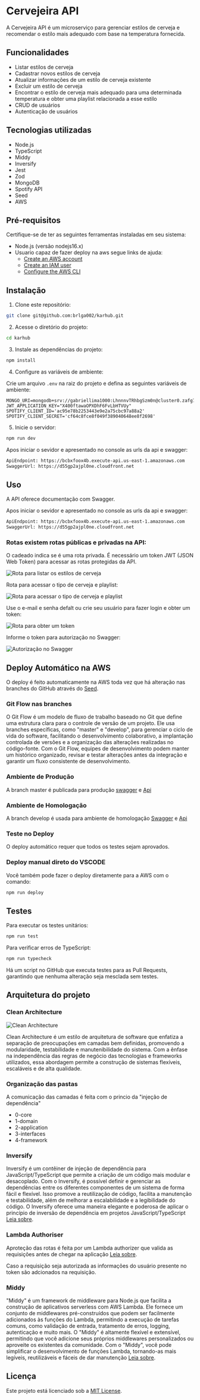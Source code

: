 # Cervejeira API

A Cervejeira API é um microserviço para gerenciar estilos de cerveja e recomendar o estilo mais adequado com base na temperatura fornecida.

## Funcionalidades

- Listar estilos de cerveja
- Cadastrar novos estilos de cerveja
- Atualizar informações de um estilo de cerveja existente
- Excluir um estilo de cerveja
- Encontrar o estilo de cerveja mais adequado para uma determinada temperatura e obter uma playlist relacionada a esse estilo
- CRUD de usuários
- Autenticação de usuários

## Tecnologias utilizadas

- Node.js
- TypeScript
- Middy
- Inversify
- Jest
- Zod
- MongoDB
- Spotify API
- Seed
- AWS

## Pré-requisitos

Certifique-se de ter as seguintes ferramentas instaladas em seu sistema:

- Node.js (versão nodejs16.x)
- Usuario capaz de fazer deploy na aws segue links de ajuda:
  - [Create an AWS account](https://sst.dev/chapters/create-an-aws-account.html)
  - [Create an IAM user](https://sst.dev/chapters/create-an-iam-user.html)
  - [Configure the AWS CLI](https://sst.dev/chapters/configure-the-aws-cli.html)

## Instalação

1. Clone este repositório:

```bash
git clone git@github.com:brlga002/karhub.git
```

2. Acesse o diretório do projeto:

```bash
cd karhub
```

3. Instale as dependências do projeto:

```bash
npm install
```

4. Configure as variáveis de ambiente:

Crie um arquivo `.env` na raiz do projeto e defina as seguintes variáveis de ambiente:

```
MONGO_URI=mongodb+srv://gabriellima1000:LhnnnvTRhbgSzm0n@cluster0.zafg75x.mongodb.net/KarhubService
JWT_APPLICATION_KEY="X400ftawaOPXDhF6FvLbHTVUy"
SPOTIFY_CLIENT_ID='ac95e78b2253443e9e2a75cbc97a88a2'
SPOTIFY_CLIENT_SECRET='cf64c8fce8f049f389040648ee8f2698'
```

5. Inicie o servidor:

```bash
npm run dev
```

Apos iniciar o sevidor e apresentado no console as urls da api e swagger:

```bash
ApiEndpoint: https://bcbxfoox4b.execute-api.us-east-1.amazonaws.com
SwaggerUrl: https://d55gp2ajpl0ne.cloudfront.net
```

## Uso

A API oferece documentação com Swagger.

Apos iniciar o sevidor e apresentado no console as urls da api e swagger:

```bash
ApiEndpoint: https://bcbxfoox4b.execute-api.us-east-1.amazonaws.com
SwaggerUrl: https://d55gp2ajpl0ne.cloudfront.net
```

### Rotas existem rotas públicas e privadas na API:

O cadeado indica se é uma rota privada. É necessário um token JWT (JSON Web Token) para acessar as rotas protegidas da API.

![Rota para listar os estilos de cerveja](assets/routes.png)

Rota para acessar o tipo de cerveja e playlist:

![Rota para acessar o tipo de cerveja e playlist](assets/beer-style.png)

Use o e-mail e senha defalt ou crie seu usuário para fazer login e obter um token:

![Rota para obter um token](assets/get-token.png)

Informe o token para autorização no Swagger:

![Autorização no Swagger](assets/authorize.png)

## Deploy Automático na AWS

O deploy é feito automaticamente na AWS toda vez que há alteração nas branches do GitHub através do [Seed](https://console.seed.run).

### Git Flow nas branches

O Git Flow é um modelo de fluxo de trabalho baseado no Git que define uma estrutura clara para o controle de versão de um projeto. Ele usa branches específicas, como "master" e "develop", para gerenciar o ciclo de vida do software, facilitando o desenvolvimento colaborativo, a implantação controlada de versões e a organização das alterações realizadas no código-fonte. Com o Git Flow, equipes de desenvolvimento podem manter um histórico organizado, revisar e testar alterações antes da integração e garantir um fluxo consistente de desenvolvimento.

### Ambiente de Produção

A branch master é publicada para produção [swagger](https://d2ahd6am0gur0x.cloudfront.net) e [Api](https://bcbxfoox4b.execute-api.us-east-1.amazonaws.com)

### Ambiente de Homologação

A branch develop é usada para ambiente de homologação [Swagger](https://d3aogf016ol1wk.cloudfront.net) e [Api](https://p58im53gba.execute-api.us-east-1.amazonaws.com)

### Teste no Deploy

O deploy automático requer que todos os testes sejam aprovados.

### Deploy manual direto do VSCODE

Você também pode fazer o deploy diretamente para a AWS com o comando:

```bash
npm run deploy
```

## Testes

Para executar os testes unitários:

```bash
npm run test
```

Para verificar erros de TypeScript:

```bash
npm run typecheck
```

Há um script no GitHub que executa testes para as Pull Requests, garantindo que nenhuma alteração seja mesclada sem testes.

## Arquitetura do projeto

### Clean Architecture

![Clean Architecture](https://blog.cleancoder.com/uncle-bob/images/2012-08-13-the-clean-architecture/CleanArchitecture.jpg)

Clean Architecture é um estilo de arquitetura de software que enfatiza a separação de preocupações em camadas bem definidas, promovendo a modularidade, testabilidade e manutenibilidade do sistema. Com a ênfase na independência das regras de negócio das tecnologias e frameworks utilizados, essa abordagem permite a construção de sistemas flexíveis, escaláveis e de alta qualidade.

### Organização das pastas

A comunicação das camadas é feita com o princio da "injeção de dependência"

- 0-core
- 1-domain
- 2-application
- 3-interfaces
- 4-framework

### Inversify

Inversify é um contêiner de injeção de dependência para JavaScript/TypeScript que permite a criação de um código mais modular e desacoplado. Com o Inversify, é possível definir e gerenciar as dependências entre os diferentes componentes de um sistema de forma fácil e flexível. Isso promove a reutilização de código, facilita a manutenção e testabilidade, além de melhorar a escalabilidade e a legibilidade do código. O Inversify oferece uma maneira elegante e poderosa de aplicar o princípio de inversão de dependência em projetos JavaScript/TypeScript [Leia sobre](https://inversify.io).

### Lambda Authoriser

Aproteção das rotas é feita por um Lambda authorizer que valida as requisições antes de chegar na aplicação [Leia sobre](https://docs.aws.amazon.com/apigateway/latest/developerguide/apigateway-use-lambda-authorizer.html).

Caso a requisição seja autorizada as informações do usuário presente no token são adcionados na requisição.

### Middy

"Middy" é um framework de middleware para Node.js que facilita a construção de aplicativos serverless com AWS Lambda. Ele fornece um conjunto de middlewares pré-construídos que podem ser facilmente adicionados às funções do Lambda, permitindo a execução de tarefas comuns, como validação de entrada, tratamento de erros, logging, autenticação e muito mais. O "Middy" é altamente flexível e extensível, permitindo que você adicione seus próprios middlewares personalizados ou aproveite os existentes da comunidade. Com o "Middy", você pode simplificar o desenvolvimento de funções Lambda, tornando-as mais legíveis, reutilizáveis e fáceis de dar manutenção [Leia sobre](https://middy.js.org/).

## Licença

Este projeto está licenciado sob a [MIT License](https://opensource.org/licenses/MIT).
